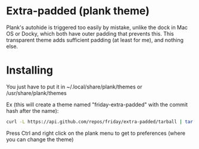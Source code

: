 # Extra-padded (plank theme)

Plank's autohide is triggered too easily by mistake, unlike the dock in Mac OS or Docky, which both have outer padding that prevents this. This transparent theme adds sufficient padding (at least for me), and nothing else.

# Installing

You just have to put it in ~/.local/share/plank/themes or /usr/share/plank/themes

Ex (this will create a theme named "friday-extra-padded" with the commit hash after the name):
```sh
curl -L https://api.github.com/repos/friday/extra-padded/tarball | tar xz -C ~/.local/share/plank/themes
```

Press Ctrl and right click on the plank menu to get to preferences (where you can change the theme)
